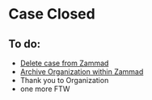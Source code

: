 # Case Closed

## To do:

* [Delete case from Zammad](zammad-setup-organization-onboard/case-deletion.md)
* [Archive Organization within Zammad](zammad-setup-organization-onboard/archiving.md)
* Thank you to Organization 
* one more FTW 

